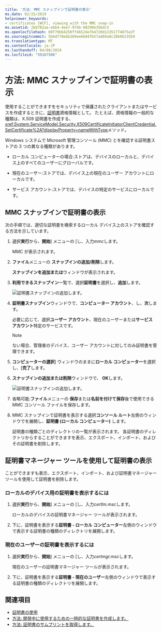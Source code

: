 ```yaml
---
title: '方法: MMC スナップインで証明書の表示'
ms.date: 02/25/2019
helpviewer_keywords:
- certificates [WCF], viewing with the MMC snap-in
ms.assetid: 2b8782aa-ebb4-4ee7-974b-90299e356dc5
ms.openlocfilehash: 69f79b64250ff46524e7b4720d13351774875a3f
ms.sourcegitcommit: 5b6d778ebb269ee6684fb57ad69a8c28b06235b9
ms.translationtype: MT
ms.contentlocale: ja-JP
ms.lasthandoff: 04/08/2019
ms.locfileid: "59167506"
---
```

# <a name="how-to-view-certificates-with-the-mmc-snap-in"></a>方法: MMC スナップインで証明書の表示
使用することができますをセキュリティで保護されたクライアントまたはサービスを作成するときに、[証明書](working-with-certificates.md)資格情報として。 たとえば、資格情報の一般的な種類は、X.509 証明書を作成する、<xref:System.ServiceModel.Security.X509CertificateInitiatorClientCredential.SetCertificate%2A?displayProperty=nameWithType>メソッド。 

Windows システムで Microsoft 管理コンソール (MMC) とを確認する証明書ストアの 3 つの異なる種類があります。

- ローカル コンピューターの場合:ストアは、デバイスのローカルと、デバイス上のすべてのユーザーにグローバルです。

- 現在のユーザー:ストアでは、デバイス上の現在のユーザー アカウントにローカルです。

- サービス アカウント:ストアでは、デバイスの特定のサービスにローカルです。

## <a name="view-certificates-in-the-mmc-snap-in"></a>MMC スナップインで証明書の表示 

次の手順では、適切な証明書を検索するローカル デバイス上のストアを確認する方法を示しています。 
  
1. 選択**実行**から、**開始**] メニューの [し、入力*mmc*します。 

    MMC が表示されます。 
  
2. **ファイル**メニューの **スナップインの追加/削除**します。 
    
    **スナップインを追加または**ウィンドウが表示されます。
  
3. **利用できるスナップイン**一覧で、選択**証明書**を選択し、**追加**します。  

    ![証明書スナップインの追加します。](./media/mmc-add-certificate-snap-in.png)
  
4. **証明書スナップイン**ウィンドウで、**コンピューター アカウント**、し、**次**します。 
  
    必要に応じて、選択**ユーザー アカウント**、現在のユーザーまたは**サービス アカウント**特定のサービスです。 

    > [!NOTE]
    > ない場合、管理者のデバイス、ユーザー アカウントに対してのみ証明書を管理できます。
  
5. **コンピューターの選択**] ウィンドウのままに**ローカル コンピューター**を選択し、[**完了**します。  
  
6. **スナップインの追加または削除**ウィンドウで、 **OK**します。  
  
    ![証明書スナップインの追加します。](./media/mmc-certificate-snap-in-selected.png)

7. 省略可能:**ファイル**メニューの **保存**または**名前を付けて保存**後で使用できる MMC コンソール ファイルを保存します。  

8. MMC スナップインで証明書を表示する選択**コンソール ルート**左側のウィンドウでを展開し、**証明書 (ローカル コンピューター)** します。

    証明書の種類ごとのディレクトリの一覧が表示されます。 各証明書のディレクトリからすることができますを表示、エクスポート、インポート、およびその証明書を削除します。

## <a name="view-certificates-with-the-certificate-manager-tool"></a>証明書マネージャー ツールを使用して証明書の表示

ことができますも表示、エクスポート、インポート、および証明書マネージャー ツールを使用して証明書を削除します。

### <a name="to-view-certificates-for-the-local-device"></a>ローカルのデバイス用の証明書を表示するには

1. 選択**実行**から、**開始**] メニューの [し、入力*certlm.msc*します。 

    ローカルのデバイスの証明書マネージャー ツールが表示されます。 
  
2. 下に、証明書を表示する**証明書 - ローカル コンピューター**左側のウィンドウで表示する証明書の種類のディレクトリを展開します。

### <a name="to-view-certificates-for-the-current-user"></a>現在のユーザーの証明書を表示するには

1. 選択**実行**から、**開始**] メニューの [し、入力*certmgr.msc*します。 

    現在のユーザーの証明書マネージャー ツールが表示されます。 
  
2. 下に、証明書を表示する**証明書 - 現在のユーザー**左側のウィンドウで表示する証明書の種類のディレクトリを展開します。

## <a name="see-also"></a>関連項目

- [証明書の使用](working-with-certificates.md)
- [方法: 開発中に使用するための一時的な証明書を作成します。](how-to-create-temporary-certificates-for-use-during-development.md)
- [方法: 証明書のサムプリントを取得します。](how-to-retrieve-the-thumbprint-of-a-certificate.md)

